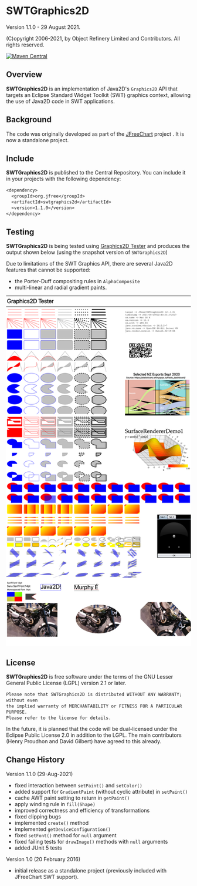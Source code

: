 SWTGraphics2D
=============

Version 1.1.0 - 29 August 2021.

(C)opyright 2006-2021, by Object Refinery Limited and Contributors.  All rights reserved.

[![Maven Central](https://maven-badges.herokuapp.com/maven-central/org.jfree/swtgraphics2d/badge.svg)](https://maven-badges.herokuapp.com/maven-central/org.jfree/swtgraphics2d)

Overview
--------
**SWTGraphics2D** is an implementation of Java2D's `Graphics2D` API that targets an Eclipse Standard Widget Toolkit (SWT) graphics context, allowing the use of Java2D code in SWT applications.  

Background
----------
The code was originally developed as part of the [JFreeChart](http://github.com/jfree/jfreechart) project .  It is now a standalone project.

Include
-------
**SWTGraphics2D** is published to the Central Repository.  You can include it in your projects with the following dependency:

    <dependency>
      <groupId>org.jfree</groupId>
      <artifactId>swtgraphics2d</artifactId>
      <version>1.1.0</version>
    </dependency>

Testing
-------
**SWTGraphics2D** is being tested using [Graphics2D Tester](https://github.com/jfree/graphics2d-tester) and produces the output shown below (using the snapshot version of `SWTGraphics2D`)

Due to limitations of the SWT Graphics API, there are several Java2D features that cannot be supported:

- the Porter-Duff compositing rules in `AlphaComposite`
- multi-linear and radial gradient paints.

![SWT test output](swtgraphics2d.png)

License
-------
**SWTGraphics2D** is free software under the terms of the GNU Lesser General Public License (LGPL) version 2.1 or later.  

    Please note that SWTGraphics2D is distributed WITHOUT ANY WARRANTY; without even
    the implied warranty of MERCHANTABILITY or FITNESS FOR A PARTICULAR PURPOSE.  
    Please refer to the license for details.

In the future, it is planned that the code will be dual-licensed under the Eclipse Public License 2.0 in addition to 
the LGPL.  The main contributors (Henry Proudhon and David Gilbert) have agreed to this already.  


Change History
--------------

Version 1.1.0 (29-Aug-2021)
- fixed interaction between `setPaint()` and `setColor()`
- added support for `GradientPaint` (without cyclic attribute) in `setPaint()`
- cache AWT paint setting to return in `getPaint()`  
- apply winding rule in `fill(Shape)`
- improved correctness and efficiency of transformations
- fixed clipping bugs
- implemented `create()` method
- implemented `getDeviceConfiguration()`
- fixed `setFont()` method for `null` argument
- fixed failing tests for `drawImage()` methods with `null` arguments
- added JUnit 5 tests

Version 1.0 (20 February 2016)
- initial release as a standalone project (previously included with JFreeChart SWT support).